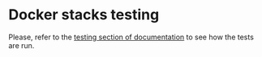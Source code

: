 # Docker stacks testing

Please, refer to the [testing section of documentation](https://jupyter-docker-stacks.readthedocs.io/en/latest/contributing/tests.html) to see how the tests are run.
